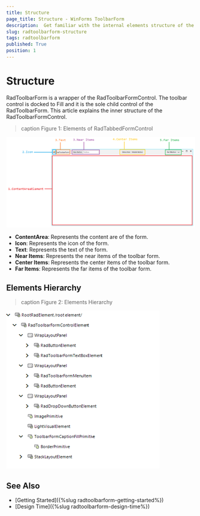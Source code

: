 ```yaml
---
title: Structure
page_title: Structure - WinForms ToolbarForm
description:  Get familiar with the internal elements structure of the WinForms ToolbarForm.  
slug: radtoolbarform-structure
tags: radtoolbarform
published: True
position: 1
---
```


# Structure

RadToolbarForm is a wrapper of the RadToolbarFormControl. The toolbar control is docked to Fill and it is the sole child control of the RadToolbarForm. This article explains the inner structure of the RadToolbarFormControl.

>caption Figure 1: Elements of RadTabbedFormControl

![WinForms RadToolbarForm Structure](images/winforms-radtoolbarform-structure.png)

* __ContentArea__: Represents the content are of the form.
* __Icon__: Represents the icon of the form.
* __Text__: Represents the text of the form.
* __Near Items__: Represents the near items of the toolbar form.
* __Center Items__:  Represents the center items of the toolbar form.
* __Far Items__:  Represents the far items of the toolbar form.

## Elements Hierarchy

>caption Figure 2: Elements Hierarchy

![WinForms RadToolbarForm Elements Hierarchy](images/winforms-radtoolbarform-elements-hierarchy.png)

## See Also

* [Getting Started]({%slug  radtoolbarform-getting-started%})
* [Design Time]({%slug  radtoolbarform-design-time%})
